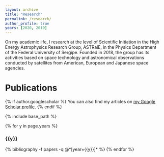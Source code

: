 ```yaml
---
layout: archive
title: "Research"
permalink: /research/
author_profile: true
years: [2020, 2019]
---
```


On my academic life, I research at the level of Scientific Initiation in the High Energy Astrophysics Research Group, ASTRalE, in the Physics Department of the Federal University of Sergipe. Founded in 2018, the group has its activities based on space technology and astronomical observations conducted by satellites from American, European and Japanese space agencies.

# Publications

{% if author.googlescholar %}
  You can also find my articles on <u><a href="{{author.googlescholar}}">my Google Scholar profile</a>.</u>
{% endif %}

{% include base_path %}

{% for y in page.years %}
  <h3  id="{{y}}" class="pubyear">{{y}}</h3>
  {% bibliography -f papers -q @*[year={{y}}]* %}
{% endfor %}
